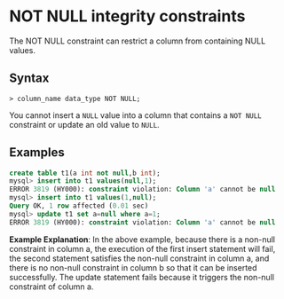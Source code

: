 # NOT NULL integrity constraints

The NOT NULL constraint can restrict a column from containing NULL values.

## **Syntax**

```
> column_name data_type NOT NULL;
```

You cannot insert a `NULL` value into a column that contains a `NOT NULL` constraint or update an old value to `NULL`.

## **Examples**

```sql
create table t1(a int not null,b int);
mysql> insert into t1 values(null,1);
ERROR 3819 (HY000): constraint violation: Column 'a' cannot be null
mysql> insert into t1 values(1,null);
Query OK, 1 row affected (0.01 sec)
mysql> update t1 set a=null where a=1;
ERROR 3819 (HY000): constraint violation: Column 'a' cannot be null
```

**Example Explanation**: In the above example, because there is a non-null constraint in column a, the execution of the first insert statement will fail, the second statement satisfies the non-null constraint in column a, and there is no non-null constraint in column b so that it can be inserted successfully. The update statement fails because it triggers the non-null constraint of column a.
